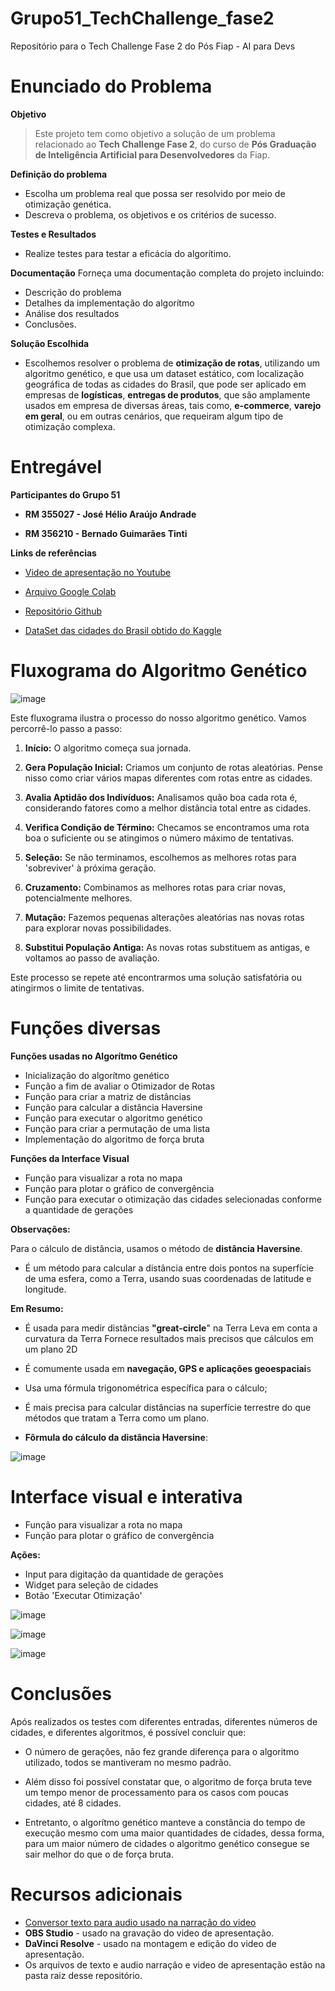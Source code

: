 # Grupo51_TechChallenge_fase2
Repositório para o Tech Challenge Fase 2 do Pós Fiap - AI para Devs

# Enunciado do Problema

**Objetivo**

> Este projeto tem como objetivo a solução de um problema relacionado ao **Tech Challenge Fase 2**, do curso de **Pós Graduação de Inteligência Artificial para Desenvolvedores** da Fiap.

**Definição do problema**

- Escolha um problema real que possa ser resolvido por meio de otimização genética.
- Descreva o problema, os objetivos e os critérios de sucesso.

**Testes e Resultados**
 - Realize testes para testar a eficácia do algorítimo.

**Documentação**
Forneça uma documentação completa do projeto incluindo:
- Descrição do problema
- Detalhes da implementação do algorítmo
- Análise dos resultados
- Conclusões.

**Solução Escolhida**

- Escolhemos resolver o problema de **otimização de rotas**, utilizando um algoritmo genético, e que usa um dataset estático, com localização geográfica de todas as cidades do Brasil,
que pode ser aplicado em empresas de **logísticas**, **entregas de produtos**, que são amplamente usados em empresa de diversas áreas, tais como, **e-commerce**, **varejo em geral**, ou em outras cenários, que requeiram algum tipo de otimização complexa.


# Entregável
**Participantes do Grupo 51**

- **RM 355027 - José Hélio Araújo Andrade**

- **RM 356210 - Bernado Guimarães Tinti**

**Links de referências**

- [Video de apresentação no Youtube]( https://www.youtube.com/watch?v=7GNJm2SqVs8)

- [Arquivo Google Colab](https://colab.research.google.com/drive/1CzJozb4ODW4x3eoo89dBhHQgHiecXiJx?usp=sharing#scrollTo=W-fdEAJ6KOLf&uniqifier=3)
- [Repositório Github](https://github.com/josehelioaraujo/Grupo51_TechChallenge_fase2/blob/main/Grupo51_TechChallenge_fase2.ipynb)

- [DataSet das cidades do Brasil obtido do Kaggle](https://www.kaggle.com/datasets/gilbertotrindade/cidades-brasileiras?resource=download)

# Fluxograma do Algoritmo Genético
![image](https://github.com/user-attachments/assets/b5a8bd5a-f881-417d-b1bf-58ba2967623e)

Este fluxograma ilustra o processo do nosso algoritmo genético.
   Vamos percorrê-lo passo a passo:

   1. **Início:** O algoritmo começa sua jornada.
   
   2. **Gera População Inicial:** Criamos um conjunto de rotas aleatórias. Pense nisso como criar vários mapas diferentes com rotas entre as cidades.

   3. **Avalia Aptidão dos Indivíduos:** Analisamos quão boa cada rota é, considerando fatores como a melhor distância total entre as cidades.
   
   4. **Verifica Condição de Término:** Checamos se encontramos uma rota boa o suficiente ou se atingimos o número máximo de tentativas.
   
   5. **Seleção:** Se não terminamos, escolhemos as melhores rotas para 'sobreviver' à próxima geração.
   
   6. **Cruzamento:** Combinamos as melhores rotas para criar novas, potencialmente melhores.
   
   7. **Mutação:** Fazemos pequenas alterações aleatórias nas novas rotas para explorar novas possibilidades.
   
   8. **Substitui População Antiga:** As novas rotas substituem as antigas, e voltamos ao passo de avaliação.

   Este processo se repete até encontrarmos uma solução satisfatória ou atingirmos o limite de tentativas.


   # Funções diversas

**Funções usadas no Algorítmo Genético**
- Inicialização do algorítmo genético
- Função a fim de avaliar o Otimizador de Rotas
- Função para criar a matriz de distâncias
- Função para calcular a distância Haversine
- Função para executar o algoritmo genético
- Função para criar a permutação de uma lista
- Implementação do algoritmo de força bruta

**Funções da Interface Visual**
- Função para visualizar a rota no mapa
- Função para plotar o gráfico de convergência
- Função para executar o otimização das cidades selecionadas conforme a quantidade de gerações

**Observações:**

Para o cálculo de distância, usamos o método de **distância Haversine**.

- É um método para calcular a distância entre dois pontos na superfície de uma esfera, como a Terra, usando suas coordenadas de latitude e longitude.

**Em Resumo:**

- É usada para medir distâncias **"great-circle**" na Terra
Leva em conta a curvatura da Terra
Fornece resultados mais precisos que cálculos em um plano 2D
- É comumente usada em **navegação, GPS e aplicações geoespaciai**s
- Usa uma fórmula trigonométrica específica para o cálculo;

- É mais precisa para calcular distâncias na superfície terrestre do que métodos que tratam a Terra como um plano.

- **Fôrmula do cálculo da distância Haversine**:
  
 ![image](https://github.com/user-attachments/assets/eee91e0c-b34a-43d7-977c-f9f74e7f9277)

# Interface visual e interativa

- Função para visualizar a rota no mapa
- Função para plotar o gráfico de convergência

**Ações:**
- Input para digitação da quantidade de gerações
- Widget para seleção de cidades
- Botão 'Executar Otimização'

 ![image](https://github.com/user-attachments/assets/5063a29c-1f80-40e3-96e6-1d63875bf24d)

![image](https://github.com/user-attachments/assets/e4691fa3-4e6f-4ef8-bde9-6c3d070bafbd)

![image](https://github.com/user-attachments/assets/84c90ee9-7386-41e0-a6e8-0b5749559aa0)

# Conclusões

Após realizados os testes com diferentes entradas, diferentes números de cidades, e diferentes algoritmos, é possível concluir que:

- O número de gerações, não fez grande diferença para o algoritmo utilizado, todos se mantiveram no mesmo padrão.

- Além disso foi possível constatar que, o algoritmo de força bruta teve um tempo menor de processamento para os casos com poucas cidades, até 8 cidades.

- Entretanto, o algorítmo genético manteve a constância do tempo de execução mesmo com uma maior quantidades de cidades, dessa forma, para um maior número de cidades o algoritmo genético consegue se sair melhor do que o de força bruta.

 # Recursos adicionais
 
 - [Conversor texto para audio usado na narração do video](https://crikk.com/text-to-speech/portuguese/)
 - **OBS Studio** - usado na gravação do video de apresentação.
 - **DaVinci Resolve** - usado na montagem e edição do video de apresentação.
 - Os arquivos de texto e audio narração e video de apresentação estão na pasta raiz desse repositório.
